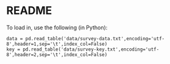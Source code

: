 # README

To load in, use the following (in Python):

```
data = pd.read_table('data/survey-data.txt',encoding='utf-8',header=1,sep='\t',index_col=False)
key = pd.read_table('data/survey-key.txt',encoding='utf-8',header=2,sep='\t',index_col=False)
```
